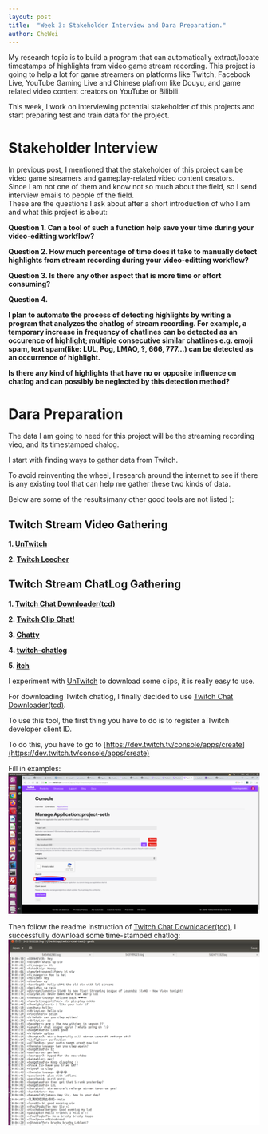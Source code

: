 ```yaml
---
layout: post
title:  "Week 3: Stakeholder Interview and Dara Preparation."
author: CheWei
---
```

My research topic is to build a program that can automatically extract/locate timestamps of highlights from video game stream recording.
This project is going to help a lot for game streamers on platforms like Twitch, Facebook Live, YouTube Gaming Live and Chinese plafrom like Douyu, and game related video content creators on YouTube or Bilibili.


This week, I work on interviewing potential stakeholder of this projects and start preparing test and train data for the project.


# Stakeholder Interview
In previous post, I mentioned that the stakeholder of this project can be video game streamers and gameplay-related video content creators. <br>
Since I am not one of them and know not so much about the field, so I send interview emails to people of the field.<br>
These are the questions I ask about after a short introduction of who I am and what this project is about:

**Question 1. Can a tool of such a function help save your time during your video-editting workflow?**

**Question 2. How much percentage of time does it take to manually detect highlights from stream recording during your video-editting workflow?**

**Question 3. Is there any other aspect that is more time or effort consuming?**

**Question 4.**

**I plan to automate the process of detecting highlights by writing a program that analyzes the chatlog of stream recording. For example, a temporary increase in frequency of chatlines can  be detected as an occurence of highlight; multiple consecutive similar chatlines e.g. emoji spam, text spam(like: LUL, Pog, LMAO, ?, 666, 777...) can be detected as an occurrence of highlight.**

**Is there any kind of highlights that have no or opposite influence on chatlog and can possibly be neglected by this detection method?**
<br>

# Dara Preparation
The data I am going to need for this project will be the streaming recording vieo, and its timestamped chalog.

I start with finding ways to gather data from Twitch. 

To avoid reinventing the wheel, I research around the internet to see if there is any existing tool that can help me gather these two kinds of data.

Below are some of the results(many other good tools are not listed ):

## Twitch Stream Video Gathering
**1. [UnTwitch](https://untwitch.com)**

**2. [Twitch Leecher](https://github.com/Franiac/TwitchLeecher)**

## Twitch Stream ChatLog Gathering
**1. [Twitch Chat Downloader(tcd)](https://github.com/PetterKraabol/Twitch-Chat-Downloader)**

**2. [Twitch Clip Chat!](https://github.com/OgulcanCelik/twitch-clip-chat)**

**3. [Chatty](http://chatty.github.io/#features)**

**4. [twitch-chatlog](https://github.com/freaktechnik/twitch-chatlog)**

**5. [itch](https://github.com/bibby/itch)**

I experiment with [UnTwitch](https://untwitch.com) to download some clips, it is really easy to use.

For downloading Twitch chatlog, I finally decided to use [Twitch Chat Downloader(tcd)](https://github.com/PetterKraabol/Twitch-Chat-Downloader).

To use this tool, the first thing you have to do is to register a Twitch developer client ID.

To do this, you have to go to [https://dev.twitch.tv/console/apps/create](https://dev.twitch.tv/console/apps/create)

Fill in examples:
![Client_ID](../images/clientID "Client_ID")

Then follow the readme instruction of [Twitch Chat Downloader(tcd)](https://github.com/PetterKraabol/Twitch-Chat-Downloader), I successfully download some time-stamped chatlog:
![chatlog1](../images/chatlog1 "chatlog1")